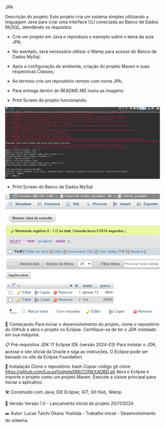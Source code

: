JPA

Descrição do projeto: Este projeto cria um sistema simples utilizando a linguagem Java para criar uma interface  CLI conectada ao Banco de Dados MySQL, atendendo os requisitos:

- Crie um projeto em Java e reproduza o exemplo sobre o tema da aula JPA;
- No exemplo, será necessário utilizar o Wamp para acesso do Banco de Dados MySql;
- Após a configuração do ambiente, criação do projeto Maven e suas respectivas Classes;
- Ao término crie um repositório remoto com nome JPA;
- Para entrega dentro do README.MD insira as imagens:

 - Print Screen do projeto funcionando:

  
![Acesso ao print screen ](https://github.com/LucasYoshidaX86/JPA/blob/master/Captura%20de%20tela%202024-11-20%20001149.png)


- Print Screen do Banco de Dados MySql:

![Acesso ao print screen ](https://github.com/LucasYoshidaX86/JPA/blob/master/Captura%20de%20tela%202024-11-20%20001458.png)


  



🚀 Começando Para iniciar o desenvolvimento do projeto, clone o repositório do GitHub e abra o projeto no Eclipse. Certifique-se de ter o JDK instalado em sua máquina.

📋 Pré-requisitos JDK 17 Eclipse IDE (versão 2024-03) Para instalar o JDK, acesse o site oficial da Oracle e siga as instruções. O Eclipse pode ser baixado no site da Eclipse Foundation.

🔧 Instalação Clone o repositório: bash Copiar código git clone https://github.com/LucasYoshidaX86/CONEXAOBD.git Abra o Eclipse e importe o projeto como um projeto Maven. Execute a classe principal para iniciar o aplicativo.

🛠️ Construído com Java; IDE Eclipse; GIT; Git Hub, Wamp.

📌 Versão Versão 1.0 - Lançamento inicial do projeto 20/11/2024.

✒️ Autor: Lucas Taichi Okano Yoshida - Trabalho inicial - Desenvolvimento do sistema.
